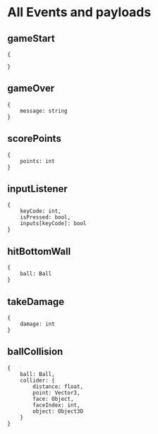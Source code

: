 # All Events and payloads

## gameStart
    {
        
    }

## gameOver
    {
        message: string
    }

## scorePoints
    {
        points: int
    }

## inputListener
    {
        keyCode: int,
        isPressed: bool,
        inputs[keyCode]: bool
    }

## hitBottomWall
    {
        ball: Ball
    }

## takeDamage
    {
        damage: int
    }

## ballCollision
    {
        ball: Ball,
        collider: {
            distance: float, 
            point: Vector3, 
            face: Object, 
            faceIndex: int, 
            object: Object3D
        }
    }